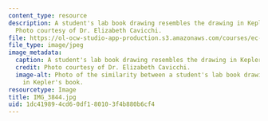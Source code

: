 ```yaml
---
content_type: resource
description: A student's lab book drawing resembles the drawing in Kepler's book.
  Photo courtesy of Dr. Elizabeth Cavicchi.
file: https://ol-ocw-studio-app-production.s3.amazonaws.com/courses/ec-050-recreate-experiments-from-history-inform-the-future-from-the-past-galileo-january-iap-2010/1dc419894cd60df180103f4b880b6cf4_IMG_3844.jpg
file_type: image/jpeg
image_metadata:
  caption: A student's lab book drawing resembles the drawing in Kepler's book.
  credit: Photo courtesy of Dr. Elizabeth Cavicchi.
  image-alt: Photo of the similarity between a student's lab book drawing and a drawing
    in Kepler's book.
resourcetype: Image
title: IMG_3844.jpg
uid: 1dc41989-4cd6-0df1-8010-3f4b880b6cf4
---
```

